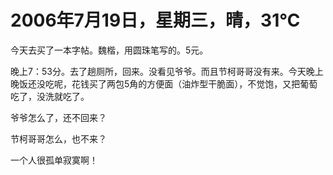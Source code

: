 # 2006年7月19日，星期三，晴，31℃
今天去买了一本字帖。魏楷，用圆珠笔写的。5元。

晚上7：53分。去了趟厕所，回来。没看见爷爷。而且节柯哥哥没有来。今天晚上晚饭还没吃呢，花钱买了两包5角的方便面（油炸型干脆面），不觉饱，又把葡萄吃了，没洗就吃了。

爷爷怎么了，还不回来？

节柯哥哥怎么，也不来？

一个人很孤单寂寞啊！
